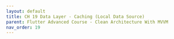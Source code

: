 ```yaml
---
layout: default
title: CH 19 Data Layer - Caching (Local Data Source)
parent: Flutter Advanced Course - Clean Architecture With MVVM
nav_order: 19
---
```


<br>

